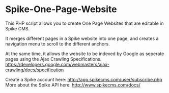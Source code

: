 Spike-One-Page-Website
======================

This PHP script allows you to create One Page Websites that are editable in Spike CMS.

It merges different pages in a Spike website into one page, and creates a navigation menu to scroll to the different anchors.

At the same time, it allows the website to be indexed by Google as seperate pages using the Ajax Crawling Specifications.
https://developers.google.com/webmasters/ajax-crawling/docs/specification

Create a Spike account here: http://app.spikecms.com/user/subscribe.php
More about the Spike API here: http://www.spikecms.com/docs/
